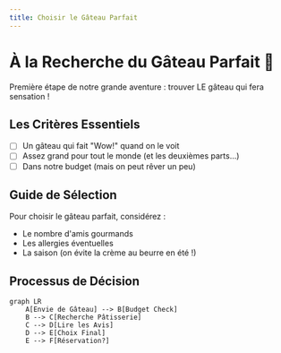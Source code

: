 ```yaml
---
title: Choisir le Gâteau Parfait
---
```


# À la Recherche du Gâteau Parfait 🎂

Première étape de notre grande aventure : trouver LE gâteau qui fera sensation !

## Les Critères Essentiels

- [ ] Un gâteau qui fait "Wow!" quand on le voit
- [ ] Assez grand pour tout le monde (et les deuxièmes parts...)
- [ ] Dans notre budget (mais on peut rêver un peu)

## Guide de Sélection

Pour choisir le gâteau parfait, considérez :

- Le nombre d'amis gourmands
- Les allergies éventuelles
- La saison (on évite la crème au beurre en été !)

## Processus de Décision

```mermaid
graph LR
    A[Envie de Gâteau] --> B[Budget Check]
    B --> C[Recherche Pâtisserie]
    C --> D[Lire les Avis]
    D --> E[Choix Final]
    E --> F[Réservation?]
```
